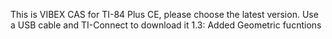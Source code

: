 This is VIBEX CAS for TI-84 Plus CE, please choose the latest version. 
Use a USB cable and TI-Connect to download it
1.3:
Added Geometric fucntions
